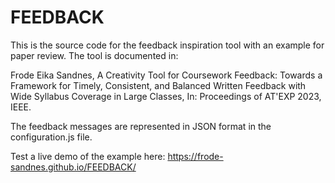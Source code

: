 # FEEDBACK

This is the source code for the feedback inspiration tool with an example for paper review.  The tool is documented in:

Frode Eika Sandnes, A Creativity Tool for Coursework Feedback: Towards a Framework for Timely, Consistent, and Balanced Written Feedback with Wide Syllabus Coverage in Large Classes, In: Proceedings of AT'EXP 2023, IEEE.

The feedback messages are represented in JSON format in the configuration.js file.

Test a live demo of the example here:
https://frode-sandnes.github.io/FEEDBACK/
